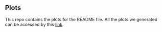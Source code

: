## Plots
This repo contains the plots for the README file. All the plots we generated can be accessed by this [link](https://drive.google.com/drive/folders/1t7zAnVBjKq5iGEvfBNfDoXLPCYKMLj0K?usp=sharing).